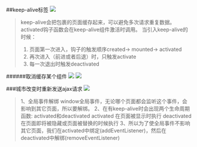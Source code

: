 ##keep-alive标签
![](https://upload-images.jianshu.io/upload_images/9249356-307dc0f2ad1f3f50.png?imageMogr2/auto-orient/strip%7CimageView2/2/w/1240)

>keep-alive会把包裹的页面缓存起来，可以避免多次请求重复数据。activated钩子函数会在keep-alive组件激活时调用。 当引入keep-alive的时候： 
>1. 页面第一次进入，钩子的触发顺序created-> mounted-> activated 
> 2. 再次进入（前进或者后退）时，只触发activate
 >3. 每一次退出时触发deactivated

######取消缓存某个组件
![](https://upload-images.jianshu.io/upload_images/9249356-ae8b7c59a7448ff3.png?imageMogr2/auto-orient/strip%7CimageView2/2/w/1240)
![](https://upload-images.jianshu.io/upload_images/9249356-67f3cd42b9f8fa44.png?imageMogr2/auto-orient/strip%7CimageView2/2/w/1240)





###城市改变时重新发送ajax请求
![](https://upload-images.jianshu.io/upload_images/9249356-3e54ddc1b8a4e566.png?imageMogr2/auto-orient/strip%7CimageView2/2/w/1240)


>1、全局事件解绑 window全局事件，无论哪个页面都会监听这个事件，会影响到其它页面，所以要解绑。
 2、在有keep-alive时会出现两个生命周期函数: activated和deactivated activated 在页面被显示时执行 deactivated 在页面即将被隐藏或页面被替换的时候执行
 3、所以为了使全局事件不影响其它页面，我们在activated中绑定(addEventListener)，然后在deactivated中解绑(removeEventListener)
